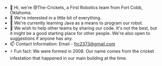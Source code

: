 - 👋 Hi, we're @The-Crickets, a First Robotics team from Fort Cobb, Oklahoma.
- 👀 We're interested in a little bit of everything. 
- 🌱 We're currently learning Java as a means to program our robot.
- 💞️ We wish to help other teams by sharing our code. It's not the best, but it might be a good starting place for other people. We're also open to suggestions if anyone has any.
- 📫 Contact Information: Email - frc2373@gmail.com
- ⚡ Fun fact: We were formed in 2008. Our name comes from the cricket infestation that happened in our main building at the time.

<!---
The-Crickets/The-Crickets is a ✨ special ✨ repository because its `README.md` (this file) appears on your GitHub profile.
You can click the Preview link to take a look at your changes.
--->
